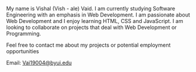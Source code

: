 My name is Vishal (Vish - ale) Vaid. I am currently studying Software Engineering with an emphasis in Web Development. I am passionate about Web Development and I enjoy learning HTML, CSS and JavaScript. I am looking to collaborate on projects that deal with Web Development or Programming. 

Feel free to contact me about my projects or potential employment opportunities


Email: Vai19004@byui.edu


